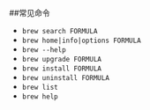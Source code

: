 ##常见命令
- `brew search FORMULA`
- `brew home|info|options FORMULA`
- `brew --help`
- `brew upgrade FORMULA`
- `brew install FORMULA`
- `brew uninstall FORMULA`
- `brew list`
- `brew help`